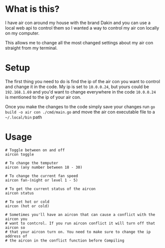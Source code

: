 # What is this?
I have air con around my house with the brand Dakin and you can use a local web
api to control them so I wanted a way to control my air con locally on my
computer.

This allows me to change all the most changed settings about my air con
straight from my terminal.

# Setup
The first thing you need to do is find the ip of the air con you want to control
and change it in the code. My ip is set to `10.0.0.24`, but yours could be
`192.168.1.69` and you'd want to change everywhere in the code `10.0.0.24` is
mentioned to the ip of your air con.

Once you make the changes to the code simply save your changes run `go build -o
air con ./cmd/main.go` and move the air con executable file to a `~/.local/bin`
path


# Usage
```
# Toggle between on and off
aircon toggle

# To change the temputer
aircon (any number between 18 - 30)

# To change the current fan speed
aircon fan-(night or level 1 - 5)

# To get the current status of the aircon
aircon status

# To set hot or cold
aircon (hot or cold)

# Sometimes you'll have an aircon that can cause a conflict with the aircon you
# want to contcrol. If you run aircon conflict it will turn off that aircon so
# that your aircon turn on. You need to make sure to change the ip address of
# the aircon in the conflict function before Compiling
```

